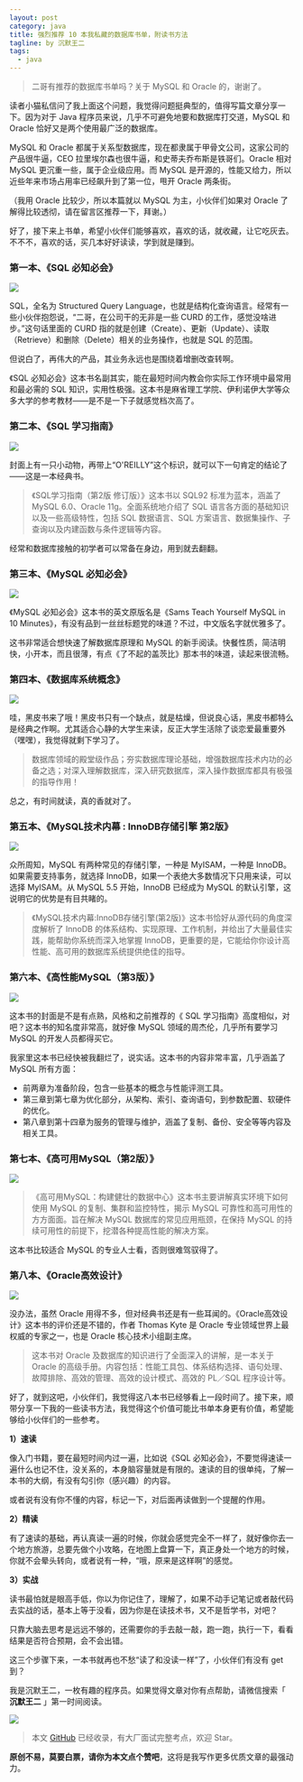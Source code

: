 ```yaml
---
layout: post
category: java
title: 强烈推荐 10 本我私藏的数据库书单，附读书方法
tagline: by 沉默王二
tags: 
  - java
---
```


>二哥有推荐的数据库书单吗？关于 MySQL 和 Oracle 的，谢谢了。

<!--more-->

读者小猫私信问了我上面这个问题，我觉得问题挺典型的，值得写篇文章分享一下。因为对于 Java 程序员来说，几乎不可避免地要和数据库打交道，MySQL 和 Oracle 恰好又是两个使用最广泛的数据库。

MySQL 和 Oracle 都属于关系型数据库，现在都隶属于甲骨文公司，这家公司的产品很牛逼，CEO 拉里埃尔森也很牛逼，和史蒂夫乔布斯是铁哥们。Oracle 相对 MySQL 更沉重一些，属于企业级应用。而 MySQL 是开源的，性能又给力，所以近些年来市场占用率已经飙升到了第一位，甩开 Oracle 两条街。

（我用 Oracle 比较少，所以本篇就以 MySQL 为主，小伙伴们如果对 Oracle 了解得比较透彻，请在留言区推荐一下，拜谢。）

好了，接下来上书单，希望小伙伴们能够喜欢，喜欢的话，就收藏，让它吃灰去。不不不，喜欢的话，买几本好好读读，学到就是赚到。

### 第一本、《SQL 必知必会》

![](http://www.itwanger.com/assets/images/2020/06/java-shujuku-01.png)

SQL，全名为 Structured Query Language，也就是结构化查询语言。经常有一些小伙伴抱怨说，“二哥，在公司干的无非是一些 CURD 的工作，感觉没啥进步。”这句话里面的 CURD 指的就是创建（Create）、更新（Update）、读取（Retrieve）和删除（Delete）相关的业务操作，也就是 SQL 的范围。

但说白了，再伟大的产品，其业务永远也是围绕着增删改查转啊。

《SQL 必知必会》这本书名副其实，能在最短时间内教会你实际工作环境中最常用和最必需的 SQL 知识，实用性极强。这本书是麻省理工学院、伊利诺伊大学等众多大学的参考教材——是不是一下子就感觉档次高了。

### 第二本、《SQL 学习指南》

![](http://www.itwanger.com/assets/images/2020/06/java-shujuku-02.png)

封面上有一只小动物，再带上“O'REILLY”这个标识，就可以下一句肯定的结论了——这是一本经典书。

>《SQL学习指南（第2版 修订版）》这本书以 SQL92 标准为蓝本，涵盖了 MySQL 6.0、Oracle 11g。全面系统地介绍了 SQL 语言各方面的基础知识以及一些高级特性，包括 SQL 数据语言、SQL 方案语言、数据集操作、子查询以及内建函数与条件逻辑等内容。

经常和数据库接触的初学者可以常备在身边，用到就去翻翻。

### 第三本、《MySQL 必知必会》

![](http://www.itwanger.com/assets/images/2020/06/java-shujuku-03.png)

《MySQL 必知必会》这本书的英文原版名是《Sams Teach Yourself MySQL in 10 Minutes》，有没有品到一丝丝标题党的味道？不过，中文版名字就优雅多了。

这书非常适合想快速了解数据库原理和 MySQL 的新手阅读。快餐性质，简洁明快，小开本，而且很薄，有点《了不起的盖茨比》那本书的味道，读起来很流畅。

### 第四本、《数据库系统概念》

![](http://www.itwanger.com/assets/images/2020/06/java-shujuku-04.png)

哇，黑皮书来了哦！黑皮书只有一个缺点，就是枯燥，但说良心话，黑皮书都特么是经典之作啊。尤其适合心静的大学生来读，反正大学生活除了谈恋爱最重要外（嘿嘿），我觉得就剩下学习了。

>数据库领域的殿堂级作品；夯实数据库理论基础，增强数据库技术内功的必备之选；对深入理解数据库，深入研究数据库，深入操作数据库都具有极强的指导作用！

总之，有时间就读，真的香就对了。

### 第五本、《MySQL技术内幕 : InnoDB存储引擎 第2版》

![](http://www.itwanger.com/assets/images/2020/06/java-shujuku-05.png)

众所周知，MySQL 有两种常见的存储引擎，一种是 MyISAM，一种是 InnoDB。如果需要支持事务，就选择 InnoDB，如果一个表绝大多数情况下只用来读，可以选择 MyISAM。从 MySQL 5.5 开始，InnoDB 已经成为 MySQL 的默认引擎，这说明它的优势是有目共睹的。

>《MySQL技术内幕:InnoDB存储引擎(第2版)》这本书恰好从源代码的角度深度解析了 InnoDB 的体系结构、实现原理、工作机制，并给出了大量最佳实践，能帮助你系统而深入地掌握 InnoDB，更重要的是，它能给你你设计高性能、高可用的数据库系统提供绝佳的指导。

### 第六本、《高性能MySQL（第3版）》

![](http://www.itwanger.com/assets/images/2020/06/java-shujuku-06.png)

这本书的封面是不是有点熟，风格和之前推荐的《 SQL 学习指南》高度相似，对吧？这本书的知名度非常高，就好像 MySQL 领域的周杰伦，几乎所有要学习 MySQL 的开发人员都得买它。

我家里这本书已经快被我翻烂了，说实话。这本书的内容非常丰富，几乎涵盖了 MySQL 所有方面：

- 前两章为准备阶段，包含一些基本的概念与性能评测工具。
- 第三章到第七章为优化部分，从架构、索引、查询语句，到参数配置、软硬件的优化。
- 第八章到第十四章为服务的管理与维护，涵盖了复制、备份、安全等等内容及相关工具。

### 第七本、《高可用MySQL（第2版）》

![](http://www.itwanger.com/assets/images/2020/06/java-shujuku-07.png)

>《高可用MySQL：构建健壮的数据中心》这本书主要讲解真实环境下如何使用 MySQL 的复制、集群和监控特性，揭示 MySQL 可靠性和高可用性的方方面面。旨在解决 MySQL 数据库的常见应用瓶颈，在保持 MySQL 的持续可用性的前提下，挖潜各种提高性能的解决方案。

这本书比较适合 MySQL 的专业人士看，否则很难驾驭得了。

### 第八本、《Oracle高效设计》

![](http://www.itwanger.com/assets/images/2020/06/java-shujuku-08.png)

没办法，虽然 Oracle 用得不多，但对经典书还是有一些耳闻的。《Oracle高效设计》这本书的评价还是不错的，作者 Thomas Kyte 是 Oracle 专业领域世界上最权威的专家之一，也是 Oracle 核心技术小组副主席。

>这本书对 Oracle 及数据库的知识进行了全面深入的讲解，是一本关于 Oracle 的高级手册。内容包括：性能工具包、体系结构选择、语句处理、故障排除、高效的管理、高效的设计模式、高效的 PL／SQL 程序设计等。

好了，就到这吧，小伙伴们，我觉得这八本书已经够看上一段时间了。接下来，顺带分享一下我的一些读书方法，我觉得这个价值可能比书单本身更有价值，希望能够给小伙伴们的一些参考。

**1）速读**

像入门书籍，要在最短时间内过一遍，比如说《SQL 必知必会》，不要觉得速读一遍什么也记不住，没关系的，本身脑容量就是有限的。速读的目的很单纯，了解一本书的大纲，有没有勾引你（感兴趣）的内容。

或者说有没有你不懂的内容，标记一下，对后面再读做到一个提醒的作用。

**2）精读**

有了速读的基础，再认真读一遍的时候，你就会感觉完全不一样了，就好像你去一个地方旅游，总要先做个小攻略，在地图上盘算一下，真正身处一个地方的时候，你就不会晕头转向，或者说有一种，“哦，原来是这样啊”的感觉。

**3）实战**

读书最怕就是眼高手低，你以为你记住了，理解了，如果不动手记笔记或者敲代码去实战的话，基本上等于没看，因为你是在读技术书，又不是哲学书，对吧？

只靠大脑去思考是远远不够的，还需要你的手去敲一敲，跑一跑，执行一下，看看结果是否符合预期，会不会出错。

这三个步骤下来，一本书就再也不愁“读了和没读一样”了，小伙伴们有没有 get 到？

我是沉默王二，一枚有趣的程序员。如果觉得文章对你有点帮助，请微信搜索「 **沉默王二** 」第一时间阅读。

![](http://www.itwanger.com/assets/images/cmower_4.png)

>本文 [GitHub](https://github.com/qinggee/itwanger.github.io) 已经收录，有大厂面试完整考点，欢迎 Star。

**原创不易，莫要白票，请你为本文点个赞吧**，这将是我写作更多优质文章的最强动力。